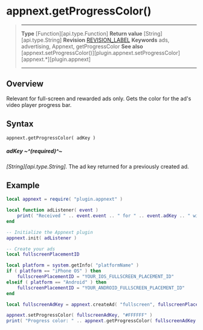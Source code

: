 # appnext.getProgressColor()

> --------------------- ------------------------------------------------------------------------------------------
> __Type__              [Function][api.type.Function]
> __Return value__      [String][api.type.String]
> __Revision__          [REVISION_LABEL](REVISION_URL)
> __Keywords__          ads, advertising, Appnext, getProgressColor
> __See also__          [appnext.setProgressColor()][plugin.appnext.setProgressColor]
>						[appnext.*][plugin.appnext]
> --------------------- ------------------------------------------------------------------------------------------


## Overview

Relevant for full-screen and rewarded ads only. Gets the color for the ad's video player progress bar.


## Syntax

	appnext.getProgressColor( adKey )

##### adKey ~^(required)^~
_[String][api.type.String]._ The ad key returned for a previously created ad.


## Example

``````lua
local appnext = require( "plugin.appnext" )

local function adListener( event )
	print( "Received " .. event.event .. " for " .. event.adKey .. " with message: " .. event.message )
end

-- Initialize the Appnext plugin
appnext.init( adListener )

-- Create your ads
local fullscreenPlacementID

local platform = system.getInfo( "platformName" )
if ( platform == "iPhone OS" ) then
    fullscreenPlacementID = "YOUR_IOS_FULLSCREEN_PLACEMENT_ID"
elseif ( platform == "Android" ) then
    fullscreenPlacementID = "YOUR_ANDROID_FULLSCREEN_PLACEMENT_ID"
end

local fullscreenAdKey = appnext.createAd( "fullscreen", fullscreenPlacementID )

appnext.setProgressColor( fullscreenAdKey, "#FFFFFF" )
print( "Progress color: " .. appnext.getProgressColor( fullscreenAdKey ) )
``````
